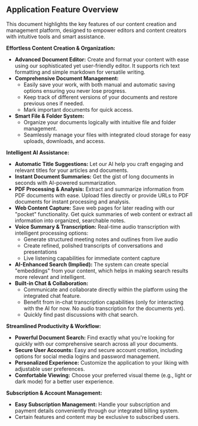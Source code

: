 ## Application Feature Overview

This document highlights the key features of our content creation and management platform, designed to empower editors and content creators with intuitive tools and smart assistance.

**Effortless Content Creation & Organization:**

*   **Advanced Document Editor:** Create and format your content with ease using our sophisticated yet user-friendly editor. It supports rich text formatting and simple markdown for versatile writing.
*   **Comprehensive Document Management:**
    *   Easily save your work, with both manual and automatic saving options ensuring you never lose progress.
    *   Keep track of different versions of your documents and restore previous ones if needed.
    *   Mark important documents for quick access.
*   **Smart File & Folder System:**
    *   Organize your documents logically with intuitive file and folder management.
    *   Seamlessly manage your files with integrated cloud storage for easy uploads, downloads, and access.

**Intelligent AI Assistance:**

*   **Automatic Title Suggestions:** Let our AI help you craft engaging and relevant titles for your articles and documents.
*   **Instant Document Summaries:** Get the gist of long documents in seconds with AI-powered summarization.
*   **PDF Processing & Analysis:** Extract and summarize information from PDF documents with ease. Upload files directly or provide URLs to PDF documents for instant processing and analysis.
*   **Web Content Capture:** Save web pages for later reading with our "pocket" functionality. Get quick summaries of web content or extract all information into organized, searchable notes.
*   **Voice Summary & Transcription:** Real-time audio transcription with intelligent processing options:
    *   Generate structured meeting notes and outlines from live audio
    *   Create refined, polished transcripts of conversations and presentations
    *   Live listening capabilities for immediate content capture
*   **AI-Enhanced Search (Implied):** The system can create special "embeddings" from your content, which helps in making search results more relevant and intelligent.
*   **Built-in Chat & Collaboration:**
    *   Communicate and collaborate directly within the platform using the integrated chat feature.
    *   Benefit from in-chat transcription capabilities (only for interacting with the AI for now. No audio transcription for the documents yet).
    *   Quickly find past discussions with chat search.

**Streamlined Productivity & Workflow:**

*   **Powerful Document Search:** Find exactly what you're looking for quickly with our comprehensive search across all your documents.
*   **Secure User Accounts:** Easy and secure account creation, including options for social media logins and password management.
*   **Personalized Experience:** Customize the application to your liking with adjustable user preferences.
*   **Comfortable Viewing:** Choose your preferred visual theme (e.g., light or dark mode) for a better user experience.

**Subscription & Account Management:**

*   **Easy Subscription Management:** Handle your subscription and payment details conveniently through our integrated billing system.
*   Certain features and content may be exclusive to subscribed users.